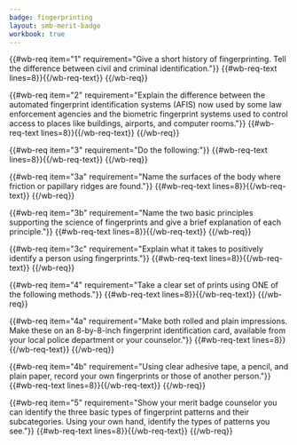 ```yaml
---
badge: fingerprinting
layout: smb-merit-badge
workbook: true
---
```



{{#wb-req item="1" requirement="Give a short history of fingerprinting. Tell the difference between civil and criminal identification."}}
{{#wb-req-text lines=8}}{{/wb-req-text}}
{{/wb-req}}

{{#wb-req item="2" requirement="Explain the difference between the automated fingerprint identification systems (AFIS) now used by some law enforcement agencies and the biometric fingerprint systems used to control access to places like buildings, airports, and computer rooms."}}
{{#wb-req-text lines=8}}{{/wb-req-text}}
{{/wb-req}}

{{#wb-req item="3" requirement="Do the following:"}}
{{#wb-req-text lines=8}}{{/wb-req-text}}
{{/wb-req}}

{{#wb-req item="3a" requirement="Name the surfaces of the body where friction or papillary ridges are found."}}
{{#wb-req-text lines=8}}{{/wb-req-text}}
{{/wb-req}}

{{#wb-req item="3b" requirement="Name the two basic principles supporting the science of fingerprints and give a brief explanation of each principle."}}
{{#wb-req-text lines=8}}{{/wb-req-text}}
{{/wb-req}}

{{#wb-req item="3c" requirement="Explain what it takes to positively identify a person using fingerprints."}}
{{#wb-req-text lines=8}}{{/wb-req-text}}
{{/wb-req}}

{{#wb-req item="4" requirement="Take a clear set of prints using ONE of the following methods."}}
{{#wb-req-text lines=8}}{{/wb-req-text}}
{{/wb-req}}

{{#wb-req item="4a" requirement="Make both rolled and plain impressions. Make these on an 8-by-8-inch fingerprint identification card, available from your local police department or your counselor."}}
{{#wb-req-text lines=8}}{{/wb-req-text}}
{{/wb-req}}

{{#wb-req item="4b" requirement="Using clear adhesive tape, a pencil, and plain paper, record your own fingerprints or those of another person."}}
{{#wb-req-text lines=8}}{{/wb-req-text}}
{{/wb-req}}

{{#wb-req item="5" requirement="Show your merit badge counselor you can identify the three basic types of fingerprint patterns and their subcategories. Using your own hand, identify the types of patterns you see."}}
{{#wb-req-text lines=8}}{{/wb-req-text}}
{{/wb-req}}
